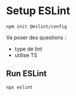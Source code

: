 # Setup ESLint

```
npm init @eslint/config
```

Va poser des questions :
* type de lint
* utilise TS

## Run ESLint

```
npx eslint
```